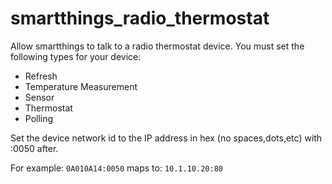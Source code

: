 smartthings_radio_thermostat
============================

Allow smartthings to talk to a radio thermostat device.
You must set the following types for your device:

- Refresh 
- Temperature Measurement 
- Sensor 
- Thermostat
- Polling

Set the device network id to the IP address in hex (no spaces,dots,etc) with :0050 after.

For example: `0A010A14:0050` maps to: `10.1.10.20:80`

